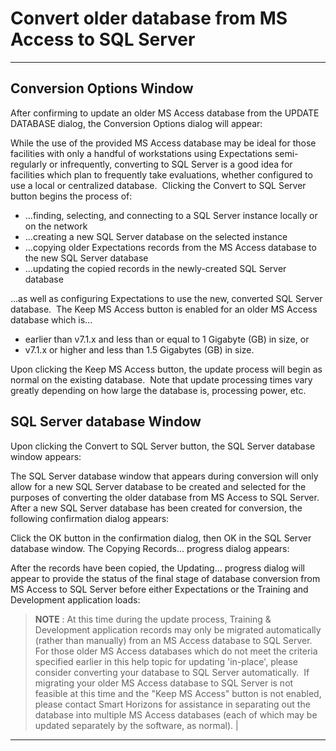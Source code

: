 # Convert older database from MS Access to SQL Server 
-----

## Conversion Options Window

After confirming to update an older MS Access database from the UPDATE DATABASE dialog, the Conversion Options dialog will appear:

While the use of the provided MS Access database may be ideal for those facilities with only a handful of workstations using Expectations semi-regularly or infrequently, converting to SQL Server is a good idea for facilities which plan to frequently take evaluations, whether configured to use a local or centralized database.&nbsp; Clicking the Convert to SQL Server button begins the process of:

- ...finding, selecting, and connecting to a SQL Server instance locally or on the network
- ...creating a new SQL Server database on the selected instance
- ...copying older Expectations records from the MS Access database to the new SQL Server database
- ...updating the copied records in the newly-created SQL Server database

...as well as configuring Expectations to use the new, converted SQL Server database.&nbsp; The Keep MS Access button is enabled for an older MS Access database which is...
- earlier than v7.1.x and less than or equal to 1 Gigabyte (GB) in size, or
- v7.1.x or higher and less than 1.5 Gigabytes (GB) in size.

Upon clicking the Keep MS Access button, the update process will begin as normal on the existing database.&nbsp; Note that update processing times vary greatly depending on how large the database is, processing power, etc.

## SQL Server database Window

Upon clicking the Convert to SQL Server button, the SQL Server database window appears:

The SQL Server database window that appears during conversion will only allow for a new SQL Server database to be created and selected for the purposes of converting the older database from MS Access to SQL Server.&nbsp; After a new SQL Server database has been created for conversion, the following confirmation dialog appears:

Click the OK button in the confirmation dialog, then OK in the SQL Server database window.  The Copying Records... progress dialog appears:

After the records have been copied, the Updating... progress dialog will appear to provide the status of the final stage of database conversion from MS Access to SQL Server before either Expectations or the Training and Development application loads:

> **NOTE** : At this time during the update process, Training & Development application records may only be migrated automatically (rather than manually) from an MS Access database to SQL Server.&nbsp; For those older MS Access databases which do not meet the criteria specified earlier in this help topic for updating 'in-place', please consider converting your database to SQL Server automatically.&nbsp; If migrating your older MS Access database to SQL Server is not feasible at this time and the "Keep MS Access" button is not enabled, please contact Smart Horizons for assistance in separating out the database into multiple MS Access databases (each of which may be updated separately by the software, as normal). |
-----